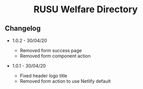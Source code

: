 <h1 align="center">RUSU Welfare Directory</h1>

## Changelog

* 1.0.2 - 30/04/20
    - Removed form success page
    - Removed form component action

* 1.0.1 - 30/04/20
    - Fixed header logo title
    - Removed form action to use Netlify default